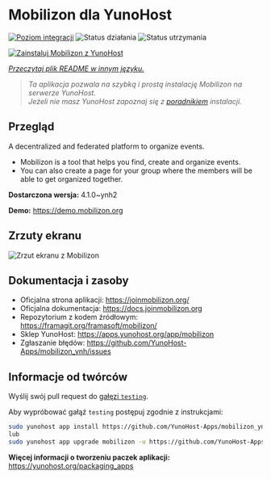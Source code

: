 <!--
To README zostało automatycznie wygenerowane przez <https://github.com/YunoHost/apps/tree/master/tools/readme_generator>
Nie powinno być ono edytowane ręcznie.
-->

# Mobilizon dla YunoHost

[![Poziom integracji](https://apps.yunohost.org/badge/integration/mobilizon)](https://ci-apps.yunohost.org/ci/apps/mobilizon/)
![Status działania](https://apps.yunohost.org/badge/state/mobilizon)
![Status utrzymania](https://apps.yunohost.org/badge/maintained/mobilizon)

[![Zainstaluj Mobilizon z YunoHost](https://install-app.yunohost.org/install-with-yunohost.svg)](https://install-app.yunohost.org/?app=mobilizon)

*[Przeczytaj plik README w innym języku.](./ALL_README.md)*

> *Ta aplikacja pozwala na szybką i prostą instalację Mobilizon na serwerze YunoHost.*  
> *Jeżeli nie masz YunoHost zapoznaj się z [poradnikiem](https://yunohost.org/install) instalacji.*

## Przegląd

A decentralized and federated platform to organize events.

- Mobilizon is a tool that helps you find, create and organize events.
- You can also create a page for your group where the members will be able to get organized together.


**Dostarczona wersja:** 4.1.0~ynh2

**Demo:** <https://demo.mobilizon.org>

## Zrzuty ekranu

![Zrzut ekranu z Mobilizon](./doc/screenshots/screenshot1.jpg)

## Dokumentacja i zasoby

- Oficjalna strona aplikacji: <https://joinmobilizon.org/>
- Oficjalna dokumentacja: <https://docs.joinmobilizon.org>
- Repozytorium z kodem źródłowym: <https://framagit.org/framasoft/mobilizon/>
- Sklep YunoHost: <https://apps.yunohost.org/app/mobilizon>
- Zgłaszanie błędów: <https://github.com/YunoHost-Apps/mobilizon_ynh/issues>

## Informacje od twórców

Wyślij swój pull request do [gałęzi `testing`](https://github.com/YunoHost-Apps/mobilizon_ynh/tree/testing).

Aby wypróbować gałąź `testing` postępuj zgodnie z instrukcjami:

```bash
sudo yunohost app install https://github.com/YunoHost-Apps/mobilizon_ynh/tree/testing --debug
lub
sudo yunohost app upgrade mobilizon -u https://github.com/YunoHost-Apps/mobilizon_ynh/tree/testing --debug
```

**Więcej informacji o tworzeniu paczek aplikacji:** <https://yunohost.org/packaging_apps>
